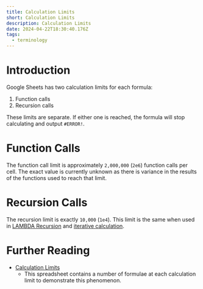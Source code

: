 ```yaml
---
title: Calculation Limits
short: Calculation Limits
description: Calculation Limits
date: 2024-04-22T18:30:40.176Z
tags:
  - terminology
---
```

# Introduction
Google Sheets has two calculation limits for each formula:

1.  Function calls
2. Recursion calls

These limits are separate. If either one is reached, the formula will stop calculating and output `#ERROR!`.
# Function Calls
The function call limit is approximately `2,000,000` (`2e6`) function calls per cell. The exact value is currently unknown as there is variance in the results of the functions used to reach that limit.
# Recursion Calls
The recursion limit is exactly `10,000` (`1e4`). This limit is the same when used in [LAMBDA Recursion](https://sheets.wiki/lambda-recursion) and [iterative calculation](https://sheets.wiki/iterative-calculation).
# Further Reading
- [Calculation Limits](https://docs.google.com/spreadsheets/d/160UfdYEOoplAaKzm4Cx4rF0NNWwd6b2KC3LH3xAr-jk/edit#gid=0)
	- This spreadsheet contains a number of formulae at each calculation limit to demonstrate this phenomenon.